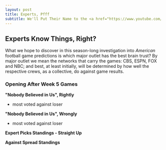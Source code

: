 ```yaml
---
layout: post
title: Experts, Pfff
subtitle: We'll Put Their Name to the <a href="https://www.youtube.com/watch?v=sByxTCQU8Rc" target="_blank">Test</a>
---
```


## Experts Know Things, Right?

What we hope to discover in this season-long investigation into _American_ football game predictions is which major outlet has the best brain trust? By major outlet we mean the networks that carry the games: CBS, ESPN, FOX and NBC; and best, at least initially, will be determined by how well the respective crews, as a collective, do against game results. 


### Opening After Week 5 Games

**"Nobody Believed in Us", Rightly**

- most voted against loser

**"Nobody Believed in Us", Wrongly**

- most voted against loser

**Expert Picks Standings - Straight Up**


**Against Spread Standings**

